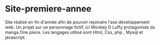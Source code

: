 # Site-premiere-annee

Site réalisé en fin d'année afin de pouvoir rejoindre l'axe développement web. Un projet sur un personnage fictif, ici Monkey D Luffy protagoniste du manga One piece. Les langages
utilisé sont Html, Css, php , Mysql et javascript.
